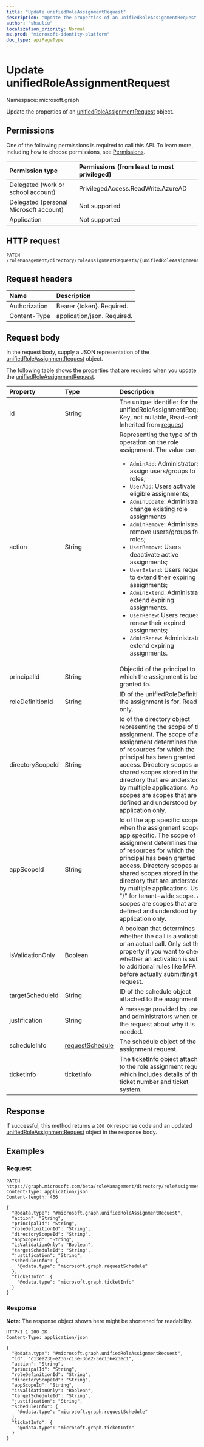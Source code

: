 ```yaml
---
title: "Update unifiedRoleAssignmentRequest"
description: "Update the properties of an unifiedRoleAssignmentRequest object."
author: "shauliu"
localization_priority: Normal
ms.prod: "microsoft-identity-platform"
doc_type: apiPageType
---
```


# Update unifiedRoleAssignmentRequest
Namespace: microsoft.graph

Update the properties of an [unifiedRoleAssignmentRequest](../resources/unifiedroleassignmentrequest.md) object.

## Permissions
One of the following permissions is required to call this API. To learn more, including how to choose permissions, see [Permissions](/graph/permissions-reference).

|Permission type|Permissions (from least to most privileged)|
|:---|:---|
|Delegated (work or school account)|PrivilegedAccess.ReadWrite.AzureAD|
|Delegated (personal Microsoft account)|Not supported|
|Application|Not supported|

## HTTP request

<!-- {
  "blockType": "ignored"
}
-->
``` http
PATCH /roleManagement/directory/roleAssignmentRequests/{unifiedRoleAssignmentRequestsId}
```

## Request headers
|Name|Description|
|:---|:---|
|Authorization|Bearer {token}. Required.|
|Content-Type|application/json. Required.|

## Request body
In the request body, supply a JSON representation of the [unifiedRoleAssignmentRequest](../resources/unifiedroleassignmentrequest.md) object.

The following table shows the properties that are required when you update the [unifiedRoleAssignmentRequest](../resources/unifiedroleassignmentrequest.md).

|Property|Type|Description|
|:---|:---|:---|
|id|String|The unique identifier for the unifiedRoleAssignmentRequest. Key, not nullable, Read-only. Inherited from [request](../resources/request.md)|
|action|String|Representing the type of the operation on the role assignment. The value can be <ul><li>`AdminAdd`: Administrators assign users/groups to roles;</li><li>`UserAdd`: Users activate eligible assignments;</li><li> `AdminUpdate`: Administrators change existing role assignments</li><li>`AdminRemove`: Administrators remove users/groups from roles;<li>`UserRemove`: Users deactivate active assignments;<li>`UserExtend`: Users request to extend their expiring assignments;</li><li>`AdminExtend`: Administrators extend expiring assignments.</li><li>`UserRenew`: Users request to renew their expired assignments;</li><li>`AdminRenew`: Administrators extend expiring assignments.</li></ul>|
|principalId|String|Objectid of the principal to which the assignment is being granted to.|
|roleDefinitionId|String|ID of the unifiedRoleDefinition the assignment is for. Read only.|
|directoryScopeId|String|Id of the directory object representing the scope of the assignment. The scope of an assignment determines the set of resources for which the principal has been granted access. Directory scopes are shared scopes stored in the directory that are understood by multiple applications. App scopes are scopes that are defined and understood by this application only.|
|appScopeId|String|Id of the app specific scope when the assignment scope is app specific. The scope of an assignment determines the set of resources for which the principal has been granted access. Directory scopes are shared scopes stored in the directory that are understood by multiple applications. Use "/" for tenant-wide scope. App scopes are scopes that are defined and understood by this application only.|
|isValidationOnly|Boolean|A boolean that determines whether the call is a validation or an actual call. Only set this property if you want to check whether an activation is subject to additional rules like MFA before actually submitting the request.|
|targetScheduleId|String|ID of the schedule object attached to the assignment.|
|justification|String|A message provided by users and administrators when create the request about why it is needed.|
|scheduleInfo|[requestSchedule](../resources/requestschedule.md)|The schedule object of the role assignment request.|
|ticketInfo|[ticketInfo](../resources/ticketinfo.md)|The ticketInfo object attached to the role assignment request which includes details of the ticket number and ticket system.|

## Response

If successful, this method returns a `200 OK` response code and an updated [unifiedRoleAssignmentRequest](../resources/unifiedroleassignmentrequest.md) object in the response body.

## Examples

### Request
<!-- {
  "blockType": "request",
  "name": "update_unifiedroleassignmentrequest"
}
-->
``` http
PATCH https://graph.microsoft.com/beta/roleManagement/directory/roleAssignmentRequests/{unifiedRoleAssignmentRequestsId}
Content-Type: application/json
Content-length: 466

{
  "@odata.type": "#microsoft.graph.unifiedRoleAssignmentRequest",
  "action": "String",
  "principalId": "String",
  "roleDefinitionId": "String",
  "directoryScopeId": "String",
  "appScopeId": "String",
  "isValidationOnly": "Boolean",
  "targetScheduleId": "String",
  "justification": "String",
  "scheduleInfo": {
    "@odata.type": "microsoft.graph.requestSchedule"
  },
  "ticketInfo": {
    "@odata.type": "microsoft.graph.ticketInfo"
  }
}
```


### Response
**Note:** The response object shown here might be shortened for readability.
<!-- {
  "blockType": "response",
  "truncated": true
}
-->
``` http
HTTP/1.1 200 OK
Content-Type: application/json

{
  "@odata.type": "#microsoft.graph.unifiedRoleAssignmentRequest",
  "id": "c13ee236-e236-c13e-36e2-3ec136e23ec1",
  "action": "String",
  "principalId": "String",
  "roleDefinitionId": "String",
  "directoryScopeId": "String",
  "appScopeId": "String",
  "isValidationOnly": "Boolean",
  "targetScheduleId": "String",
  "justification": "String",
  "scheduleInfo": {
    "@odata.type": "microsoft.graph.requestSchedule"
  },
  "ticketInfo": {
    "@odata.type": "microsoft.graph.ticketInfo"
  }
}
```

